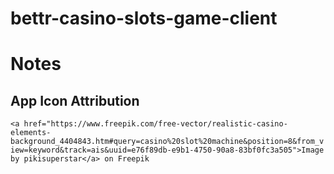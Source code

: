 # bettr-casino-slots-game-client


# Notes
## App Icon Attribution
```<a href="https://www.freepik.com/free-vector/realistic-casino-elements-background_4404843.htm#query=casino%20slot%20machine&position=8&from_view=keyword&track=ais&uuid=e76f89db-e9b1-4750-90a8-83bf0fc3a505">Image by pikisuperstar</a> on Freepik```